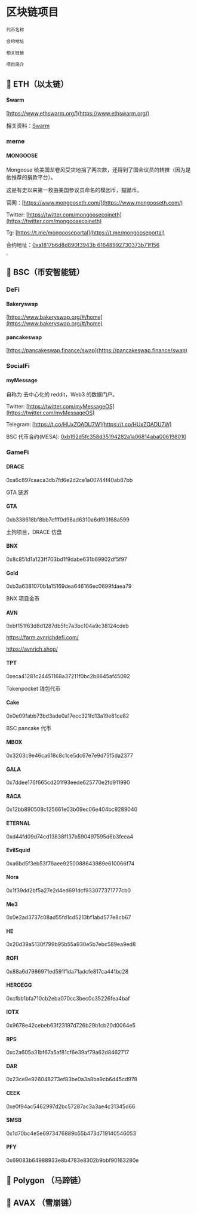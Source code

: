 # 区块链项目

```
代币名称

合约地址

相关链接

项目简介
```

## 📌 ETH（以太链）

#### Swarm

[https://www.ethswarm.org/](https://www.ethswarm.org/)

相关资料：[Swarm](./apps/swarm)

### meme

#### MONGOOSE

Mongoose 给美国龙卷风受灾地捐了两次款，还得到了国会议员的转推（因为是他推荐的捐款平台）。

这是有史以来第一枚由美国参议员命名的模因币，猫鼬币。

官网：[https://www.mongooseth.com/](https://www.mongooseth.com/)

Twitter: [https://twitter.com/mongoosecoineth](https://twitter.com/mongoosecoineth)

Tg: [https://t.me/mongooseportal](https://t.me/mongooseportal)

合约地址：[0xa1817b6d8d890f3943b 61648992730373b71f156](https://app.uniswap.org/#/swap?outputCurrency=0xa1817b6d8d890f3943b61648992730373b71f156)

<img src="https://static.yoouu.cn/imgs/doc/blockchain/apps/mongoos-coin.svg" style="zoom:25%;" />

## 📌 BSC（币安智能链）

### DeFi

#### Bakeryswap

[https://www.bakeryswap.org/#/home](https://www.bakeryswap.org/#/home)

#### pancakeswap

[https://pancakeswap.finance/swap](https://pancakeswap.finance/swap)

### SocialFi

#### myMessage

自称为 去中心化的 reddit，Web3 的数据门户。

Twitter: [https://twitter.com/myMessageOS](https://twitter.com/myMessageOS)

Telegram: [https://t.co/HUxZOADU7W](https://t.co/HUxZOADU7W)

BSC 代币合约(MESA): [0xb192d5fc358d35194282a1a06814aba006198010](https://pancakeswap.finance/info/token/0xb192d5fc358d35194282a1a06814aba006198010)

### GameFi

#### DRACE

0xa6c897caaca3db7fd6e2d2ce1a00744f40ab87bb

GTA 链游

#### GTA

0xb338618bf8bb7cfff0d98ad6310a6df93f68a599

土狗项目，DRACE 仿盘

#### BNX

0x8c851d1a123ff703bd1f9dabe631b69902df5f97

#### Gold

0xb3a6381070b1a15169dea646166ec0699fdaea79

BNX 项目金币

#### AVN

0xbf151f63d8d1287db5fc7a3bc104a9c38124cdeb

https://farm.avnrichdefi.com/

https://avnrich.shop/

#### TPT

0xeca41281c24451168a37211f0bc2b8645af45092

Tokenpocket 钱包代币

#### Cake

0x0e09fabb73bd3ade0a17ecc321fd13a19e81ce82

BSC pancake 代币

#### MBOX

0x3203c9e46ca618c8c1ce5dc67e7e9d75f5da2377

#### GALA

0x7ddee176f665cd201f93eede625770e2fd911990

#### RACA

0x12bb890508c125661e03b09ec06e404bc9289040

#### ETERNAL

0xd44fd09d74cd13838f137b590497595d6b3feea4

#### EvilSquid

0xa6bd5f3eb53f76aee9250088643989e610066f74

#### Nora

0x1f39dd2bf5a27e2d4ed691dcf933077371777cb0

#### Me3

0x0e2ad3737c08ad55fd1cd5213bf1abd577e8cb67

#### HE

0x20d39a5130f799b95b55a930e5b7ebc589ea9ed8

#### ROFI

0x88a6d7986971ed591f1da71adcfe817ca441bc28

#### HEROEGG

0xcfbb1bfa710cb2eba070cc3bec0c35226fea4baf

#### IOTX

0x9678e42cebeb63f23197d726b29b1cb20d0064e5

#### RPS

0xc2a605a31bf67a5af81cf6e39af79a62d8462717

#### DAR

0x23ce9e926048273ef83be0a3a8ba9cb6d45cd978

#### CEEK

0xe0f94ac5462997d2bc57287ac3a3ae4c31345d66

#### SMSB

0x1d70bc4e5e6973476889b55b473d719140546053

#### PFY

0x69083b64988933e8b4783e8302b9bbf90163280e

## 📌 Polygon （马蹄链）

## 📌 AVAX （雪崩链）
